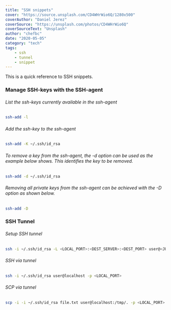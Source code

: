 ```yaml
---
title: "SSH snippets"
cover: "https://source.unsplash.com/CD4WHrWio6Q/1280x500"
coverAuthor: "Daniel Jerez"
coverSource: "https://unsplash.com/photos/CD4WHrWio6Q"
coverSourceText: "Unsplash"
author: "chefbc"
date: "2020-05-05"
category: "tech"
tags:
    - ssh
    - tunnel
    - snippet
---
```


This is a quick reference to SSH snippets.


### Manage SSH-keys with the SSH-agent

###### List the ssh-keys currently available in the ssh-agent
```bash
ssh-add -l
```

###### Add the ssh-key to the ssh-agent
```bash
ssh-add -K ~/.ssh/id_rsa
```

###### To remove a key from the ssh-agent, the -d option can be used as the example below shows. This identifies the key to be removed.
```bash
ssh-add -d ~/.ssh/id_rsa
```

###### Removing all private keys from the ssh-agent can be achieved with the -D option as shown below.
```bash
ssh-add -D
```

### SSH Tunnel

###### Setup SSH tunnel
```bash
ssh -i ~/.ssh/id_rsa -L <LOCAL_PORT>:<DEST_SERVER>:<DEST_PORT> user@<JUMP_SERVER> cat -
```

###### SSH via tunnel
```bash
ssh -i ~/.ssh/id_rsa user@localhost -p <LOCAL_PORT>
```

###### SCP via tunnel
```bash
scp -i -i ~/.ssh/id_rsa file.txt user@localhost:/tmp/. -p <LOCAL_PORT>
```
